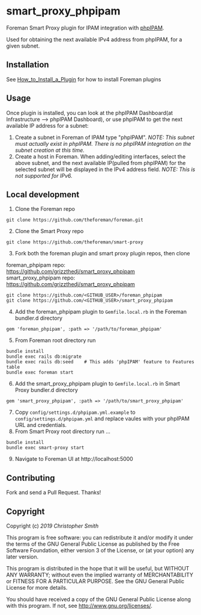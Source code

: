 # smart_proxy_phpipam

Foreman Smart Proxy plugin for IPAM integration with [phpIPAM](https://phpipam.net/). 

Used for obtaining the next available IPv4 address from phpIPAM, for a given subnet.

## Installation

See [How_to_Install_a_Plugin](http://projects.theforeman.org/projects/foreman/wiki/How_to_Install_a_Plugin)
for how to install Foreman plugins

## Usage

Once plugin is installed, you can look at the phpIPAM Dashboard(at Infrastructure --> phpIPAM Dashboard), or use phpIPAM to get the next available IP address for a subnet:

1. Create a subnet in Foreman of IPAM type "phpIPAM". _NOTE: This subnet must actually exist in phpIPAM. There is no phpIPAM integration on the subnet creation at this time._
2. Create a host in Foreman. When adding/editing interfaces, select the above subnet, and the next available IP(pulled from phpIPAM) for the selected subnet will be displayed in the IPv4 address field. _NOTE: This is not supported for IPv6._

## Local development

1. Clone the Foreman repo 
```
git clone https://github.com/theforeman/foreman.git
```
2. Clone the Smart Proxy repo
```
git clone https://github.com/theforeman/smart-proxy
```
3. Fork both the foreman plugin and smart proxy plugin repos, then clone

foreman_phpipam repo: https://github.com/grizzthedj/smart_proxy_phpipam  
smart_proxy_phpipam repo: https://github.com/grizzthedj/smart_proxy_phpipam

```
git clone https://github.com/<GITHUB_USER>/foreman_phpipam
git clone https://github.com/<GITHUB_USER>/smart_proxy_phpipam
```
4. Add the foreman_phpipam plugin to `Gemfile.local.rb` in the Foreman bundler.d directory
```
gem 'foreman_phpipam', :path => '/path/to/foreman_phpipam'
```
5. From Foreman root directory run 
```
bundle install
bundle exec rails db:migrate
bundle exec rails db:seed    # This adds 'phpIPAM' feature to Features table
bundle exec foreman start
```
6. Add the smart_proxy_phpipam plugin to `Gemfile.local.rb` in Smart Proxy bundler.d directory
```
gem 'smart_proxy_phpipam', :path => '/path/to/smart_proxy_phpipam'
```
7. Copy `config/settings.d/phpipam.yml.example` to `config/settings.d/phpipam.yml` and replace vaules with your phpIPAM URL and credentials.
8. From Smart Proxy root directory run ... 
```
bundle install
bundle exec smart-proxy start
```
9. Navigate to Foreman UI at http://localhost:5000

 
## Contributing

Fork and send a Pull Request. Thanks!

## Copyright

Copyright (c) *2019* *Christopher Smith*

This program is free software: you can redistribute it and/or modify
it under the terms of the GNU General Public License as published by
the Free Software Foundation, either version 3 of the License, or
(at your option) any later version.

This program is distributed in the hope that it will be useful,
but WITHOUT ANY WARRANTY; without even the implied warranty of
MERCHANTABILITY or FITNESS FOR A PARTICULAR PURPOSE.  See the
GNU General Public License for more details.

You should have received a copy of the GNU General Public License
along with this program.  If not, see <http://www.gnu.org/licenses/>.
